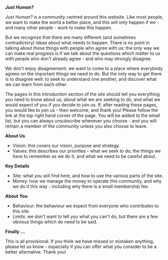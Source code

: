 ***Just Human?***

*Just Human?* is a community centred around this website.  Like most 
people, we want to make the world a better place, and this will only 
happen if we - and many other people - work to make this happen.

But we recognize that there are many different (and sometimes 
contradictory) ideas about what needs to happen.  There is no point 
in talking about these things with people who agree with us: the 
only way we can make real progress is if we talk about the 
questions which matter to us with people who don't already agree - 
and who may strongly disagree.

We don't enjoy disagreement; we want to come to a place where 
everybody agrees on the important things we need to do.  But the 
only way to get there is to disagree well: to seek to understand 
one another, and discover what we can learn from each other.

The pages in this Introduction section of the site should tell you 
everything you need to know about us, about what we are seeking to 
do, and what we would expect of you if you decide to join us.  If, 
after reading these pages, you would like to join us - then welcome, 
and thank you!  Please follow the link at the top right hand corner 
of the page.  You will be added to the email list, but you can 
always unsubscribe whenever you choose - and you will remain a 
member of the community unless you also choose to leave.

**About Us**

-    Vision: this covers our vision, purpose and strategy.
-    Values: this describes our priorities - what we seek to do,
     the things we have to remember as we do it, and what we need
     to be careful about.

**Key Details**

-    Site: what you will find here, and how to use the various
     parts of the site.
-    Money: how we manage the money to operate this community,
     and why we do it this way - including why there is a small
     membership fee.

**About You**

-    Behaviour: the behaviour we expect from everyone who
     contributes to this site.
-    Limits: we don't want to tell you what you can't do, but
     there are a few obvious things which do need to be said.

**Finally ...**

This is all provisional.  If you think we have missed or mistaken 
anything, please let us know - especially if you can offer what 
you consider to be a better alternative.  Thank you!
